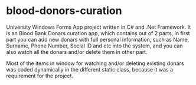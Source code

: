 # blood-donors-curation
University Windows Forms App project written in C# and .Net Framework. It is an Blood Bank Donars curation app, which contains out of 2 parts, in first part you can add new donars with full personal information, such as Name, Surname, Phone Number, Social ID and etc into the system, and you can also watch all the donars and/or delete them in other part.

Most of the items in window for watching and/or deleting existing donars was coded dynamically in the different static class, because it was a requirement for the project.